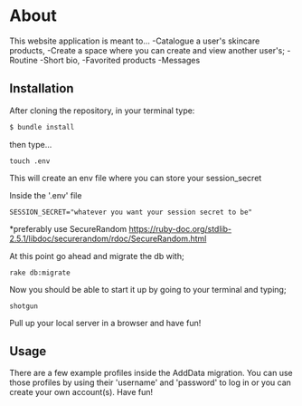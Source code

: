 
# About

This website application is meant to...
-Catalogue a user's skincare products,
-Create a space where you can create and view another user's;
  -Routine
  -Short bio,
  -Favorited products
  -Messages



## Installation

After cloning the repository, in your terminal type:

```ruby
$ bundle install
```
then type...

    touch .env 

This will create an env file where you can store your session_secret


Inside the '.env' file 

    SESSION_SECRET="whatever you want your session secret to be"

*preferably use SecureRandom https://ruby-doc.org/stdlib-2.5.1/libdoc/securerandom/rdoc/SecureRandom.html

At this point go ahead and migrate the db with;

    rake db:migrate

Now you should be able to start it up by going to your terminal and typing;

    shotgun

Pull up your local server in a browser and have fun!

## Usage

There are a few example profiles inside the AddData migration. You can use those profiles
by using their 'username' and 'password' to log in or you can create your own account(s).
Have fun!

